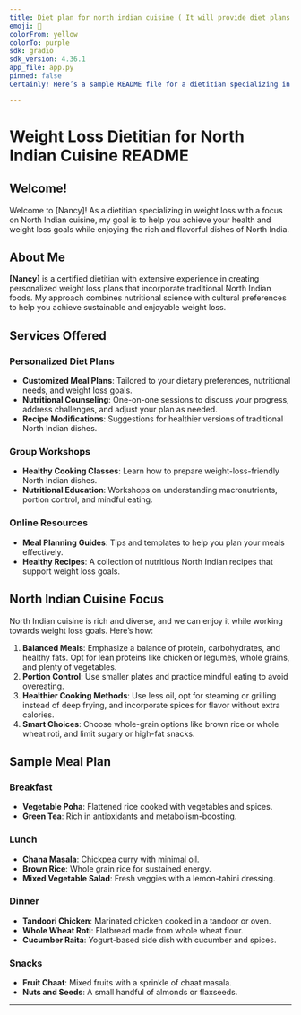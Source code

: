 ```yaml
---
title: Diet plan for north indian cuisine ( It will provide diet plans to loss weight for north indian cuisine )
emoji: 💬
colorFrom: yellow
colorTo: purple
sdk: gradio
sdk_version: 4.36.1
app_file: app.py
pinned: false
Certainly! Here’s a sample README file for a dietitian specializing in weight loss with a focus on North Indian cuisine:

---
```


# Weight Loss Dietitian for North Indian Cuisine README

## Welcome!

Welcome to [Nancy]! As a dietitian specializing in weight loss with a focus on North Indian cuisine, my goal is to help you achieve your health and weight loss goals while enjoying the rich and flavorful dishes of North India.

## About Me

**[Nancy]** is a certified dietitian with extensive experience in creating personalized weight loss plans that incorporate traditional North Indian foods. My approach combines nutritional science with cultural preferences to help you achieve sustainable and enjoyable weight loss.

## Services Offered

### Personalized Diet Plans
- **Customized Meal Plans**: Tailored to your dietary preferences, nutritional needs, and weight loss goals.
- **Nutritional Counseling**: One-on-one sessions to discuss your progress, address challenges, and adjust your plan as needed.
- **Recipe Modifications**: Suggestions for healthier versions of traditional North Indian dishes.

### Group Workshops
- **Healthy Cooking Classes**: Learn how to prepare weight-loss-friendly North Indian dishes.
- **Nutritional Education**: Workshops on understanding macronutrients, portion control, and mindful eating.

### Online Resources
- **Meal Planning Guides**: Tips and templates to help you plan your meals effectively.
- **Healthy Recipes**: A collection of nutritious North Indian recipes that support weight loss goals.

## North Indian Cuisine Focus

North Indian cuisine is rich and diverse, and we can enjoy it while working towards weight loss goals. Here’s how:

1. **Balanced Meals**: Emphasize a balance of protein, carbohydrates, and healthy fats. Opt for lean proteins like chicken or legumes, whole grains, and plenty of vegetables.
2. **Portion Control**: Use smaller plates and practice mindful eating to avoid overeating.
3. **Healthier Cooking Methods**: Use less oil, opt for steaming or grilling instead of deep frying, and incorporate spices for flavor without extra calories.
4. **Smart Choices**: Choose whole-grain options like brown rice or whole wheat roti, and limit sugary or high-fat snacks.

## Sample Meal Plan

### Breakfast
- **Vegetable Poha**: Flattened rice cooked with vegetables and spices.
- **Green Tea**: Rich in antioxidants and metabolism-boosting.

### Lunch
- **Chana Masala**: Chickpea curry with minimal oil.
- **Brown Rice**: Whole grain rice for sustained energy.
- **Mixed Vegetable Salad**: Fresh veggies with a lemon-tahini dressing.

### Dinner
- **Tandoori Chicken**: Marinated chicken cooked in a tandoor or oven.
- **Whole Wheat Roti**: Flatbread made from whole wheat flour.
- **Cucumber Raita**: Yogurt-based side dish with cucumber and spices.

### Snacks
- **Fruit Chaat**: Mixed fruits with a sprinkle of chaat masala.
- **Nuts and Seeds**: A small handful of almonds or flaxseeds.


---


